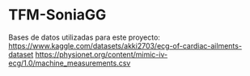 # TFM-SoniaGG

Bases de datos utilizadas para este proyecto:
https://www.kaggle.com/datasets/akki2703/ecg-of-cardiac-ailments-dataset
https://physionet.org/content/mimic-iv-ecg/1.0/machine_measurements.csv
